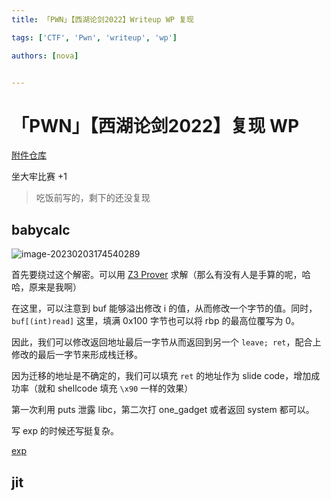 ```yaml
---
title: 「PWN」【西湖论剑2022】Writeup WP 复现

tags: ['CTF', 'Pwn', 'writeup', 'wp']

authors: [nova]


---
```




# 「PWN」【西湖论剑2022】复现 WP

[附件仓库](https://github.com/Nova-Noir/NovaNo1r-pwn-challenges/tree/main/西湖论剑2022/)

坐大牢比赛 +1

> 吃饭前写的，剩下的还没复现

<!--truncate-->

## babycalc

![image-20230203174540289](https://cdn.ova.moe/img/image-20230203174540289.png)

首先要绕过这个解密。可以用 [Z3 Prover](https://github.com/Z3Prover/z3) 求解（那么有没有人是手算的呢，哈哈，原来是我啊）

在这里，可以注意到 buf 能够溢出修改 i 的值，从而修改一个字节的值。同时，`buf[(int)read]` 这里，填满 0x100 字节也可以将 rbp 的最高位覆写为 0。

因此，我们可以修改返回地址最后一字节从而返回到另一个 `leave; ret`，配合上修改的最后一字节来形成栈迁移。

因为迁移的地址是不确定的，我们可以填充 `ret` 的地址作为 slide code，增加成功率（就和 shellcode 填充 `\x90` 一样的效果）

第一次利用 puts 泄露 libc，第二次打 one_gadget 或者返回 system 都可以。

写 exp 的时候还写挺复杂。

[exp](https://github.com/Nova-Noir/NovaNo1r-pwn-challenges/blob/main/%E8%A5%BF%E6%B9%96%E8%AE%BA%E5%89%912022/pwn/babycalc/exp.py)

## jit

